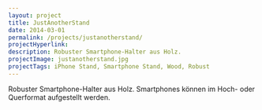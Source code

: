 ```yaml
---
layout: project
title: JustAnotherStand
date: 2014-03-01
permalink: /projects/justanotherstand/
projectHyperlink:
description: Robuster Smartphone-Halter aus Holz.
projectImage: justanotherstand.jpg
projectTags: iPhone Stand, Smartphone Stand, Wood, Robust
---
```


Robuster Smartphone-Halter aus Holz. Smartphones können im Hoch- oder Querformat aufgestellt werden.
